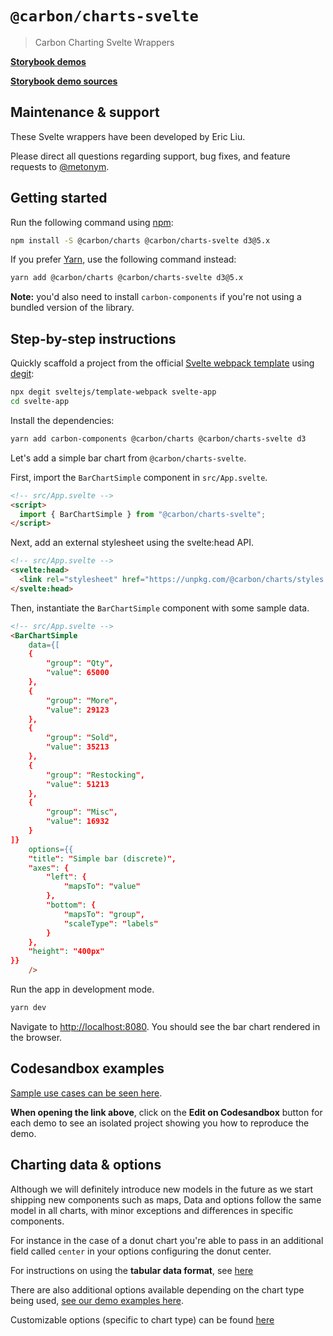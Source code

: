 # `@carbon/charts-svelte`

> Carbon Charting Svelte Wrappers

**[Storybook demos](https://carbon-design-system.github.io/carbon-charts/svelte)**

**[Storybook demo sources](https://github.com/carbon-design-system/carbon-charts/tree/master/packages/core/demo/data)**

## Maintenance & support
These Svelte wrappers have been developed by Eric Liu.

Please direct all questions regarding support, bug fixes, and feature requests to [@metonym](https://github.com/metonym).

## Getting started
Run the following command using [npm](https://www.npmjs.com/):

```bash
npm install -S @carbon/charts @carbon/charts-svelte d3@5.x
```

If you prefer [Yarn](https://yarnpkg.com/en/), use the following command
instead:

```bash
yarn add @carbon/charts @carbon/charts-svelte d3@5.x
```

**Note:** you'd also need to install `carbon-components` if you're not using a bundled version of the library.

## Step-by-step instructions

Quickly scaffold a project from the official [Svelte webpack template](https://github.com/sveltejs/template-webpack) using [degit](https://github.com/Rich-Harris/degit):

```bash
npx degit sveltejs/template-webpack svelte-app
cd svelte-app
```

Install the dependencies:

```bash
yarn add carbon-components @carbon/charts @carbon/charts-svelte d3
```

Let's add a simple bar chart from `@carbon/charts-svelte`.

First, import the `BarChartSimple` component in `src/App.svelte`.

```html
<!-- src/App.svelte -->
<script>
  import { BarChartSimple } from "@carbon/charts-svelte";
</script>
```

Next, add an external stylesheet using the svelte:head API.

```html
<!-- src/App.svelte -->
<svelte:head>
  <link rel="stylesheet" href="https://unpkg.com/@carbon/charts/styles.min.css" />
</svelte:head>
```

Then, instantiate the `BarChartSimple` component with some sample data. 

```html
<!-- src/App.svelte -->
<BarChartSimple
	data={[
	{
		"group": "Qty",
		"value": 65000
	},
	{
		"group": "More",
		"value": 29123
	},
	{
		"group": "Sold",
		"value": 35213
	},
	{
		"group": "Restocking",
		"value": 51213
	},
	{
		"group": "Misc",
		"value": 16932
	}
]}
	options={{
	"title": "Simple bar (discrete)",
	"axes": {
		"left": {
			"mapsTo": "value"
		},
		"bottom": {
			"mapsTo": "group",
			"scaleType": "labels"
		}
	},
	"height": "400px"
}}
	/>
```

Run the app in development mode.

```bash
yarn dev
```

Navigate to [http://localhost:8080](http://localhost:8080). You should see the bar chart rendered in the browser.

## Codesandbox examples
[Sample use cases can be seen here](https://carbon-design-system.github.io/carbon-charts/svelte).

**When opening the link above**, click on the **Edit on Codesandbox** button for each demo to see an isolated project showing you how to reproduce the demo.

## Charting data & options
Although we will definitely introduce new models in the future as we start shipping new components such as maps, Data and options follow the same model in all charts, with minor exceptions and differences in specific components.

For instance in the case of a donut chart you're able to pass in an additional field called `center` in your options configuring the donut center.

For instructions on using the **tabular data format**, see [here](https://carbon-design-system.github.io/carbon-charts/?path=/story/tutorials--tabular-data-format)

There are also additional options available depending on the chart type being used, [see our demo examples here](https://github.com/carbon-design-system/carbon-charts/tree/master/packages/core/demo/data).

Customizable options (specific to chart type) can be found [here](https://carbon-design-system.github.io/carbon-charts/documentation/modules/_interfaces_charts_.html)
